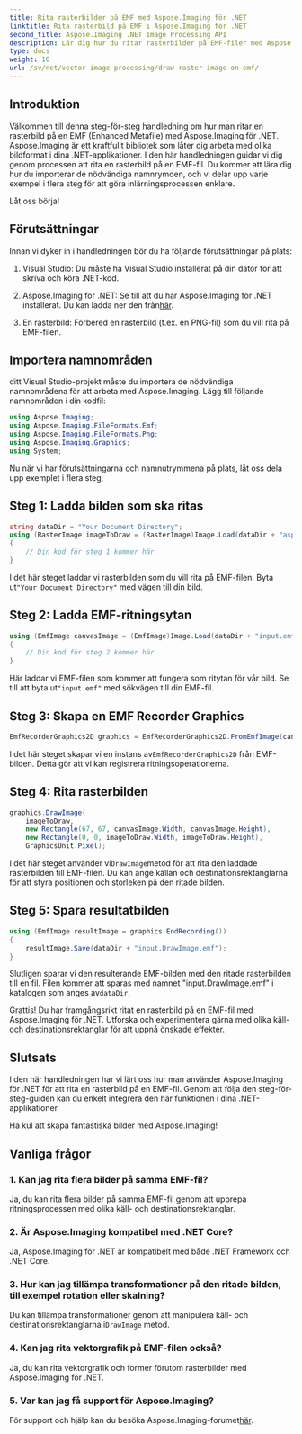 ```yaml
---
title: Rita rasterbilder på EMF med Aspose.Imaging för .NET
linktitle: Rita rasterbild på EMF i Aspose.Imaging för .NET
second_title: Aspose.Imaging .NET Image Processing API
description: Lär dig hur du ritar rasterbilder på EMF-filer med Aspose.Imaging för .NET. Skapa fantastiska bilder utan ansträngning.
type: docs
weight: 10
url: /sv/net/vector-image-processing/draw-raster-image-on-emf/
---
```


## Introduktion

Välkommen till denna steg-för-steg handledning om hur man ritar en rasterbild på en EMF (Enhanced Metafile) med Aspose.Imaging för .NET. Aspose.Imaging är ett kraftfullt bibliotek som låter dig arbeta med olika bildformat i dina .NET-applikationer. I den här handledningen guidar vi dig genom processen att rita en rasterbild på en EMF-fil. Du kommer att lära dig hur du importerar de nödvändiga namnrymden, och vi delar upp varje exempel i flera steg för att göra inlärningsprocessen enklare.

Låt oss börja!

## Förutsättningar

Innan vi dyker in i handledningen bör du ha följande förutsättningar på plats:

1. Visual Studio: Du måste ha Visual Studio installerat på din dator för att skriva och köra .NET-kod.

2.  Aspose.Imaging för .NET: Se till att du har Aspose.Imaging för .NET installerat. Du kan ladda ner den från[här](https://releases.aspose.com/imaging/net/).

3. En rasterbild: Förbered en rasterbild (t.ex. en PNG-fil) som du vill rita på EMF-filen.

## Importera namnområden

ditt Visual Studio-projekt måste du importera de nödvändiga namnområdena för att arbeta med Aspose.Imaging. Lägg till följande namnområden i din kodfil:

```csharp
using Aspose.Imaging;
using Aspose.Imaging.FileFormats.Emf;
using Aspose.Imaging.FileFormats.Png;
using Aspose.Imaging.Graphics;
using System;
```

Nu när vi har förutsättningarna och namnutrymmena på plats, låt oss dela upp exemplet i flera steg.

## Steg 1: Ladda bilden som ska ritas

```csharp
string dataDir = "Your Document Directory";
using (RasterImage imageToDraw = (RasterImage)Image.Load(dataDir + "asposenet_220_src01.png"))
{
    // Din kod för steg 1 kommer här
}
```

 I det här steget laddar vi rasterbilden som du vill rita på EMF-filen. Byta ut`"Your Document Directory"` med vägen till din bild.

## Steg 2: Ladda EMF-ritningsytan

```csharp
using (EmfImage canvasImage = (EmfImage)Image.Load(dataDir + "input.emf"))
{
    // Din kod för steg 2 kommer här
}
```

 Här laddar vi EMF-filen som kommer att fungera som ritytan för vår bild. Se till att byta ut`"input.emf"` med sökvägen till din EMF-fil.

## Steg 3: Skapa en EMF Recorder Graphics

```csharp
EmfRecorderGraphics2D graphics = EmfRecorderGraphics2D.FromEmfImage(canvasImage);
```

 I det här steget skapar vi en instans av`EmfRecorderGraphics2D` från EMF-bilden. Detta gör att vi kan registrera ritningsoperationerna.

## Steg 4: Rita rasterbilden

```csharp
graphics.DrawImage(
    imageToDraw,
    new Rectangle(67, 67, canvasImage.Width, canvasImage.Height),
    new Rectangle(0, 0, imageToDraw.Width, imageToDraw.Height),
    GraphicsUnit.Pixel);
```

 I det här steget använder vi`DrawImage`metod för att rita den laddade rasterbilden till EMF-filen. Du kan ange källan och destinationsrektanglarna för att styra positionen och storleken på den ritade bilden.

## Steg 5: Spara resultatbilden

```csharp
using (EmfImage resultImage = graphics.EndRecording())
{
    resultImage.Save(dataDir + "input.DrawImage.emf");
}
```

 Slutligen sparar vi den resulterande EMF-bilden med den ritade rasterbilden till en fil. Filen kommer att sparas med namnet "input.DrawImage.emf" i katalogen som anges av`dataDir`.

Grattis! Du har framgångsrikt ritat en rasterbild på en EMF-fil med Aspose.Imaging för .NET. Utforska och experimentera gärna med olika käll- och destinationsrektanglar för att uppnå önskade effekter.

## Slutsats

I den här handledningen har vi lärt oss hur man använder Aspose.Imaging för .NET för att rita en rasterbild på en EMF-fil. Genom att följa den steg-för-steg-guiden kan du enkelt integrera den här funktionen i dina .NET-applikationer.

Ha kul att skapa fantastiska bilder med Aspose.Imaging!

## Vanliga frågor

### 1. Kan jag rita flera bilder på samma EMF-fil?

Ja, du kan rita flera bilder på samma EMF-fil genom att upprepa ritningsprocessen med olika käll- och destinationsrektanglar.

### 2. Är Aspose.Imaging kompatibel med .NET Core?

Ja, Aspose.Imaging för .NET är kompatibelt med både .NET Framework och .NET Core.

### 3. Hur kan jag tillämpa transformationer på den ritade bilden, till exempel rotation eller skalning?

 Du kan tillämpa transformationer genom att manipulera käll- och destinationsrektanglarna i`DrawImage` metod.

### 4. Kan jag rita vektorgrafik på EMF-filen också?

Ja, du kan rita vektorgrafik och former förutom rasterbilder med Aspose.Imaging för .NET.

### 5. Var kan jag få support för Aspose.Imaging?

 För support och hjälp kan du besöka Aspose.Imaging-forumet[här](https://forum.aspose.com/).
